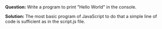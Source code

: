 **Question:** Write a program to print "Hello World" in the console.

**Solution:** The most basic program of JavaScript to do that a simple line of code is sufficient as in the script.js file.